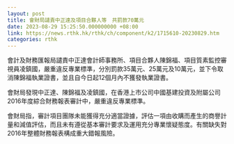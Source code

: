 ```yaml
---
layout: post
title: 會財局譴責中正達及項目合夥人等　共罰款70萬元
date: 2023-08-29 15:25:50.000000000 +08:00
link: https://news.rthk.hk/rthk/ch/component/k2/1715610-20230829.htm
categories: rthk
---
```


會計及財務匯報局譴責中正達會計師事務所、項目合夥人陳錦福、項目質素監控審視員凌鎮國，嚴重違反專業標準，分別罰款35萬元、25萬元及10萬元，並下令取消陳錦福執業證書，並且自今日起12個月內不獲發執業證書。

會財局發現中正達、陳錦福及凌鎮國，在香港上市公司中國基建投資及附屬公司2016年度綜合財務報表審計中，嚴重違反專業標準。

會財局指，審計項目團隊未能獲得充分適當證據，評估一項由收購而產生的商譽計量和減值評估，而且未有遵從基本審計要求及運用充分專業懷疑態度。有關缺失對2016年整體財務報表構成重大錯報風險。
